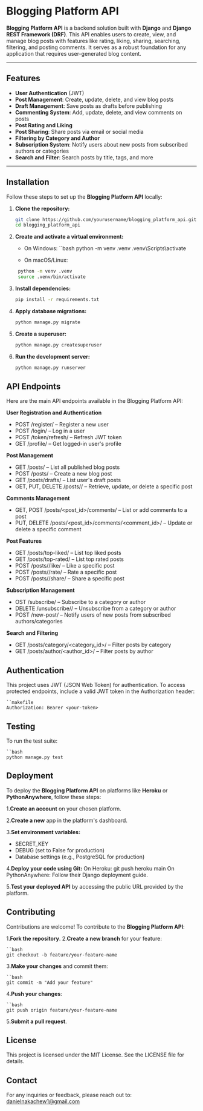 # Blogging Platform API

**Blogging Platform API** is a backend solution built with **Django** and **Django REST Framework (DRF)**. This API enables users to create, view, and manage blog posts with features like rating, liking, sharing, searching, filtering, and posting comments. It serves as a robust foundation for any application that requires user-generated blog content.

---

## Features

- **User Authentication** (JWT)
- **Post Management**: Create, update, delete, and view blog posts
- **Draft Management**: Save posts as drafts before publishing
- **Commenting System**: Add, update, delete, and view comments on posts
- **Post Rating and Liking**
- **Post Sharing**: Share posts via email or social media
- **Filtering by Category and Author**
- **Subscription System**: Notify users about new posts from subscribed authors or categories
- **Search and Filter**: Search posts by title, tags, and more

---

## Installation

Follow these steps to set up the **Blogging Platform API** locally:

1. **Clone the repository:**
   ```bash
   git clone https://github.com/yourusername/blogging_platform_api.git
   cd blogging_platform_api

2. **Create and activate a virtual environment:**

    - On Windows:
   ``bash
    python -m venv .venv
    .venv\Scripts\activate

    - On macOS/Linux:
   ```bash
    python -m venv .venv
    source .venv/bin/activate

3. **Install dependencies:**
    ```bash
    pip install -r requirements.txt

4. **Apply database migrations:**
    ```bash
    python manage.py migrate

5. **Create a superuser:**
    ```bash
    python manage.py createsuperuser

6. **Run the development server:**
    ```bash
    python manage.py runserver


## API Endpoints

Here are the main API endpoints available in the Blogging Platform API:

**User Registration and Authentication**

- POST /register/ – Register a new user
- POST /login/ – Log in a user
- POST /token/refresh/ – Refresh JWT token
- GET /profile/ – Get logged-in user's profile

**Post Management**

- GET /posts/ – List all published blog posts
- POST /posts/ – Create a new blog post
- GET /posts/drafts/ – List user's draft posts
- GET, PUT, DELETE /posts/<id>/ – Retrieve, update, or delete a specific post

**Comments Management**

- GET, POST /posts/<post_id>/comments/ – List or add comments to a post
- PUT, DELETE /posts/<post_id>/comments/<comment_id>/ – Update or delete a specific comment

**Post Features**

- GET /posts/top-liked/ – List top liked posts
- GET /posts/top-rated/ – List top rated posts
- POST /posts/<id>/like/ – Like a specific post
- POST /posts/<id>/rate/ – Rate a specific post
- POST /posts/<id>/share/ – Share a specific post

**Subscription Management**

- OST /subscribe/ – Subscribe to a category or author
- DELETE /unsubscribe/<id>/ – Unsubscribe from a category or author
- POST /new-post/ – Notify users of new posts from subscribed authors/categories

**Search and Filtering**

- GET /posts/category/<category_id>/ – Filter posts by category
- GET /posts/author/<author_id>/ – Filter posts by author


## Authentication

This project uses JWT (JSON Web Token) for authentication. To access protected endpoints, include a valid JWT token in the Authorization header:

    ``makefile
    Authorization: Bearer <your-token>


## Testing

To run the test suite:

    ``bash
    python manage.py test


## Deployment

To deploy the **Blogging Platform API** on platforms like **Heroku** or **PythonAnywhere**, follow these steps:

1.**Create an account** on your chosen platform.

2.**Create a new** app in the platform's dashboard.

3.**Set environment variables:**
- SECRET_KEY
- DEBUG (set to False for production)
- Database settings (e.g., PostgreSQL for production)

4.**Deploy your code using Git:**
On Heroku: git push heroku main
On PythonAnywhere: Follow their Django deployment guide.

5.**Test your deployed API** by accessing the public URL provided by the platform.


## Contributing

Contributions are welcome! To contribute to the **Blogging Platform API**:

1.**Fork the repository**.
2.**Create a new branch** for your feature:

    ``bash
    git checkout -b feature/your-feature-name

3.**Make your changes** and commit them:

    ``bash
    git commit -m "Add your feature"

4.**Push your changes**:

    ``bash
    git push origin feature/your-feature-name

5.**Submit a pull request**.


## License

This project is licensed under the MIT License. See the LICENSE file for details.


## Contact

For any inquiries or feedback, please reach out to: danielnakachew1@gmail.com


